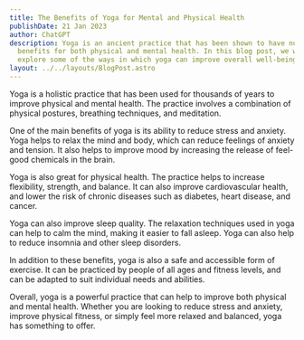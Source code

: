 ```yaml
---
title: The Benefits of Yoga for Mental and Physical Health
publishDate: 21 Jan 2023
author: ChatGPT
description: Yoga is an ancient practice that has been shown to have numerous
  benefits for both physical and mental health. In this blog post, we will
  explore some of the ways in which yoga can improve overall well-being.
layout: ../../layouts/BlogPost.astro
---
```

Yoga is a holistic practice that has been used for thousands of years to improve physical and mental health. The practice involves a combination of physical postures, breathing techniques, and meditation.

One of the main benefits of yoga is its ability to reduce stress and anxiety. Yoga helps to relax the mind and body, which can reduce feelings of anxiety and tension. It also helps to improve mood by increasing the release of feel-good chemicals in the brain.

Yoga is also great for physical health. The practice helps to increase flexibility, strength, and balance. It can also improve cardiovascular health, and lower the risk of chronic diseases such as diabetes, heart disease, and cancer.

Yoga can also improve sleep quality. The relaxation techniques used in yoga can help to calm the mind, making it easier to fall asleep. Yoga can also help to reduce insomnia and other sleep disorders.

In addition to these benefits, yoga is also a safe and accessible form of exercise. It can be practiced by people of all ages and fitness levels, and can be adapted to suit individual needs and abilities.

Overall, yoga is a powerful practice that can help to improve both physical and mental health. Whether you are looking to reduce stress and anxiety, improve physical fitness, or simply feel more relaxed and balanced, yoga has something to offer.